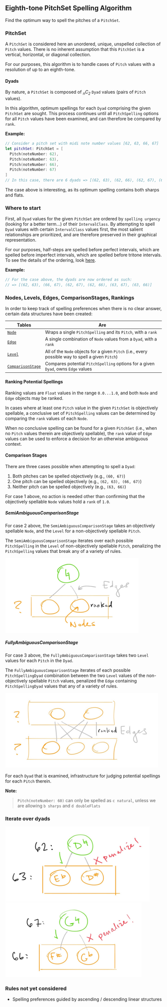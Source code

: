 ## Eighth-tone PitchSet Spelling Algorithm
Find the optimum way to spell the pitches of a `PitchSet`.

### PitchSet

A `PitchSet` is considered here an unordered, unique, unspelled collection of `Pitch` values. There is no inherent assumption that this `PitchSet` is a vertical, horizontal, or diagonal collection. 

For our purposes, this algorithm is to handle cases of `Pitch` values with a resolution of up to an eighth-tone.

#### Dyads

By nature, a `PitchSet` is composed of _<sub>n</sub>C<sub>2</sub>_ `Dyad` values (pairs of `Pitch` values). 

In this algorithm, optimum spellings for each `Dyad` comprising the given `PitchSet` are sought. This process continues until all `PitchSpelling` options for all `Pitch` values have been examined, and can therefore be compared by `rank`.

**Example:**
```Swift
// Consider a pitch set with midi note number values [62, 63, 66, 67]
let pitchSet: PitchSet = [
  Pitch(noteNumber: 62),
  Pitch(noteNumber: 63), 
  Pitch(noteNumber: 66), 
  Pitch(noteNumber: 67)
]
// In this case, there are 6 dyads => [(62, 63), (62, 66), (62, 67), (63, 66), (63, 67), (66, 67)]
```

The case above is interesting, as its optimum spelling contains both sharps and flats. 

### Where to start

First, all `Dyad` values for the given `PitchSet` are ordered by `spelling urgency` (looking for a better term...) of their `IntervalClass`. By attempting to spell `Dyad` values with certain `IntervalClass` values first, the most salient relationships are prioritized, and are therefore preserved in their graphical representation.

For our purposes, half-steps are spelled before perfect intervals, which are spelled before imperfect intervals, which are spelled before tritone intervals. To see the details of the ordering, look [here](https://github.com/dn-m/PitchSpellingTools/blob/bean-comparisonstage/PitchSpellingTools/IntervalClass%2BPitchSpelling.swift). 

**Example:**
```Swift
// For the case above, the dyads are now ordered as such:
// => [(62, 63), (66, 67), (62, 67), (62, 66), (63, 67), (63, 66)]
```

### Nodes, Levels, Edges, ComparisonStages, Rankings

In order to keep track of spelling preferences when there is no clear answer, certain data structures have been created:

| Tables   |      Are      |
|----------|-------------|
| [`Node`](https://github.com/dn-m/PitchSpellingTools/blob/1de9c94c05b7c23e5ff60dccff8d070ba5d48a36/PitchSpellingTools/Node.swift) |  Wraps a single `PitchSpelling` and its `Pitch`, with a `rank` |
| [`Edge`](https://github.com/dn-m/PitchSpellingTools/blob/1de9c94c05b7c23e5ff60dccff8d070ba5d48a36/PitchSpellingTools/Edge.swift) | A single combination of `Node` values from a `Dyad`, with a `rank` |
| [`Level`](https://github.com/dn-m/PitchSpellingTools/blob/1de9c94c05b7c23e5ff60dccff8d070ba5d48a36/PitchSpellingTools/Level.swift) |    All of the `Node` objects for a given `Pitch` (i.e., every possible way to spell a given `Pitch`)   |
| [`ComparisonStage`](https://github.com/dn-m/PitchSpellingTools/blob/1de9c94c05b7c23e5ff60dccff8d070ba5d48a36/PitchSpellingTools/ComparisonStage.swift)  | Compares potential `PitchSpelling` options for a given `Dyad`, owns `Edge` values |


#### Ranking Potential Spellings

Ranking values are `Float` values in the range `0.0...1.0`, and both `Node` and `Edge` objects may be ranked. 

In cases where at least one `Pitch` value in the given `PitchSet` is objectively spellable, a conclusive set of `PitchSpelling` values can be determined by comparing the `rank` values of each `Node`. 

When no conclusive spelling can be found for a given `PitchSet` (i.e., when no `Pitch` values therein are objectively spellable), the `rank` value of `Edge` values can be used to enforce a decision for an otherwise ambiguous context.

#### Comparison Stages

There are three cases possible when attempting to spell a `Dyad`:

1. Both pitches can be spelled objectively (e.g., `(60, 67)`)
2. One pitch can be spelled objectively (e.g., `(62, 63), (66, 67)`)
3. Neither pitch can be spelled objectively (e.g., `(63, 66)`)

For case 1 above, no action is needed other than confirming that the objectively spellable `Node` values hold a `rank` of `1.0`.

##### SemiAmbiguousComparisonStage

For case 2 above, the `SemiAmbiguousComparisonStage` takes an objectively spellable `Node`, and the `Level` for a non-objectively spellable `Pitch`. 

The `SemiAmbiguousComparisonStage` iterates over each possible `PitchSpelling` in the `Level` of non-objectively spellable `Pitch`, penalizing the `PitchSpelling` values that break any of a variety of rules.

<img src="https://github.com/dn-m/PitchSpellingTools/blob/bean-comparisonstage/Documentation/img/semi_ambiguous.jpg" height="240">

##### FullyAmbiguousComparisonStage

For case 3 above, the `FullyAmbiguousComparisonStage` takes two `Level` values for each `Pitch` in the `Dyad`.

The `FullyAmbiguousComparisonStage` iterates of each possible `PitchSpellingDyad` combination between the two `Level` values of the non-objectively spellable `Pitch` values, penalized the `Edge` containing `PitchSpellingDyad` values that any of a variety of rules.

<img src="https://github.com/dn-m/PitchSpellingTools/blob/bean-comparisonstage/Documentation/img/fully_ambiguous.jpg" height="240">

For each `Dyad` that is examined, infrastructure for judging potential spellings for each `Pitch` therein.

**Note:**
> `Pitch(noteNumber: 60)` can only be spelled as `c natural`, unless we are allowing `b sharps` and `d doubleFlats`

### Iterate over dyads

<img src="https://github.com/dn-m/PitchSpellingTools/blob/bean-comparisonstage/Documentation/img/62_63.jpg" height="240">
<img src="https://github.com/dn-m/PitchSpellingTools/blob/bean-comparisonstage/Documentation/img/66_67.jpg" height="240">

### Rules not yet considered
- Spelling preferences guided by ascending / descending linear structures

